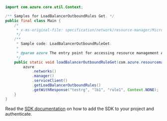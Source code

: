 ```java
import com.azure.core.util.Context;

/** Samples for LoadBalancerOutboundRules Get. */
public final class Main {
    /*
     * x-ms-original-file: specification/network/resource-manager/Microsoft.Network/stable/2021-05-01/examples/LoadBalancerOutboundRuleGet.json
     */
    /**
     * Sample code: LoadBalancerOutboundRuleGet.
     *
     * @param azure The entry point for accessing resource management APIs in Azure.
     */
    public static void loadBalancerOutboundRuleGet(com.azure.resourcemanager.AzureResourceManager azure) {
        azure
            .networks()
            .manager()
            .serviceClient()
            .getLoadBalancerOutboundRules()
            .getWithResponse("testrg", "lb1", "rule1", Context.NONE);
    }
}
```

Read the [SDK documentation](https://github.com/Azure/azure-sdk-for-java/blob/azure-resourcemanager_2.15.0/sdk/resourcemanager/azure-resourcemanager/README.md) on how to add the SDK to your project and authenticate.
